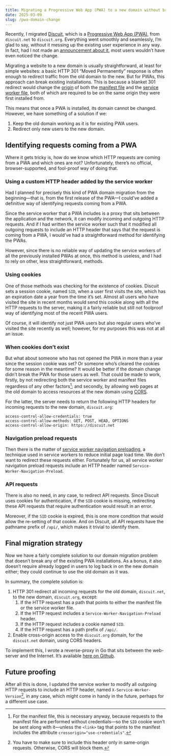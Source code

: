 ```yaml
---
title: Migrating a Progressive Web App (PWA) to a new domain without breaking existing installations
date: 2025-03-09
slug: /pwa-domain-change
---
```


Recently, I migrated [Discuit](https://discuit.org/), which is a [Progressive Web App (PWA)](https://developer.mozilla.org/en-US/docs/Web/Progressive_web_apps), from `discuit.net` to `discuit.org`. Everything went smoothly and seamlessly, I’m glad to say, without it messing up the existing user experience in any way. In fact, had I not made an [announcement about it](https://discuit.org/Discuit/post/FZadJa9b), most users wouldn’t have even noticed the change.

Migrating a website to a new domain is usually straightforward, at least for simple websites: a basic HTTP 301 “Moved Permanently” response is often enough to redirect traffic from the old domain to the new. But for PWAs, this approach can break existing installations. This is because a blanket 301 redirect would change the [origin](https://developer.mozilla.org/en-US/docs/Web/HTTP/Headers/Origin) of both the [manifest file](https://developer.mozilla.org/en-US/docs/Web/Progressive_web_apps/Manifest) and the [service worker file](https://developer.mozilla.org/en-US/docs/Web/API/Service_Worker_API/Using_Service_Workers), both of which are required to be on the same origin they were first installed from.

This means that once a PWA is installed, its domain cannot be changed. However, we have something of a solution if we:

1. Keep the old domain working as it is for existing PWA users.
2. Redirect only new users to the new domain.

## Identifying requests coming from a PWA

Where it gets tricky is, how do we know which HTTP requests are coming from a PWA and which ones are not? Unfortunately, there’s no official, browser-supported, and fool-proof way of doing that.

### Using a custom HTTP header added by the service worker

Had I planned for precisely this kind of PWA domain migration from the beginning—that is, from the first release of the PWA—I could’ve added a definitive way of identifying requests coming from a PWA.

Since the service worker that a PWA includes is a proxy that sits between the application and the network, it can modify incoming and outgoing HTTP requests. And if I had written the service worker such that it modified all outgoing requests to include an HTTP header that says that the request is coming from a PWA, I would’ve had a straightforward method for identifying the PWAs.

However, since there is no reliable way of updating the service workers of all the previously installed PWAs at once, this method is useless, and I had to rely on other, less straightforward, methods.

### Using cookies

One of those methods was checking for the existence of cookies. Discuit sets a session cookie, named `SID`, when a user first visits the site, which has an expiration date a year from the time it’s set. Almost all users who have visited the site in recent months would send this cookie along with all the HTTP requests to the server, making it a fairly reliable but still not foolproof way of identifying most of the recent PWA users.

Of course, it will identify not just PWA users but also regular users who’ve visited the site recently as well; however, for my purposes this was not at all an issue.

### When cookies don’t exist

But what about someone who has not opened the PWA in more than a year since the session cookie was set? Or someone who’s cleared the cookies for some reason in the meantime? It would be better if the domain change didn’t break the PWA for those users as well. That could be made to work, firstly, by not redirecting both the service worker and manifest files regardless of any other factors[^2]; and secondly, by allowing web pages at the old domain to access resources at the new domain using [CORS](https://developer.mozilla.org/en-US/docs/Web/HTTP/CORS).

For the latter, the server needs to return the following HTTP headers for incoming requests to the new domain, `discuit.org`:

```shell
access-control-allow-credentials: true
access-control-allow-methods: GET, POST, HEAD, OPTIONS
access-control-allow-origin: https://discuit.net
```

### Navigation preload requests

Then there is the matter of [service worker navigation preloading](https://web.dev/blog/navigation-preload), a technique used in service workers to reduce initial page load time. We don’t want to redirect these requests either. Fortunately for us, all service worker navigation preload requests include an HTTP header named `Service-Worker-Navigation-Preload`.

### API requests

There is also no need, in any case, to redirect API requests. Since Discuit uses cookies for authentication, if the `SID` cookie is missing, redirecting these API requests that require authentication would result in an error.

Moreover, if the `SID` cookie is expired, this is one more condition that would allow the re-setting of that cookie. And on Discuit, all API requests have the pathname prefix of `/api/`, which makes it trivial to identify them.

## Final migration strategy

Now we have a fairly complete solution to our domain migration problem that doesn’t break any of the existing PWA installations. As a bonus, it also doesn’t require already logged in users to log back in on the new domain either; they could continue to use the old domain as it was.

In summary, the complete solution is:

1. HTTP 301 redirect all incoming requests for the old domain, `discuit.net`, to the new domain, `discuit.org`, except:
   1. If the HTTP request has a path that points to either the manifest file or the service worker file.
   2. If the HTTP request includes a `Service-Worker-Navigation-Preload` header.
   3. If the HTTP request includes a cookie named `SID`.
   4. If the HTTP request has a path prefix of `/api/`.
2. Enable cross-origin access to the `discuit.org` domain, for the `discuit.net` domain, using CORS headers.

To implement this, I wrote a reverse-proxy in Go that sits between the web-server and the Internet. It’s available [here on Github](https://github.com/discuitnet/rip).

## Future proofing

After all this is done, I updated the service worker to modify all outgoing HTTP requests to include an HTTP header, named `X-Service-Worker-Version`[^3], in any case, which might come in handy in the future, perhaps for a different use case.

[^1]: Depending on the situation, this might even be permanent or long lasting, such that even if the migration was rolled back, the app would still be broken.
[^2]: For the manifest file, this is necessary anyway, because requests to the manifest file are performed without credentials—so the `SID` cookie won’t be sent along with it—unless the `<link>` tag that points to the manifest includes the attribute `crossorigin="use-credentials"`.
[^3]: You have to make sure to include this header only in same-origin requests. Otherwise, CORS will block them.

